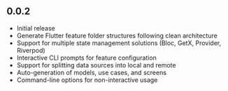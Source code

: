## 0.0.2

* Initial release
* Generate Flutter feature folder structures following clean architecture
* Support for multiple state management solutions (Bloc, GetX, Provider, Riverpod)
* Interactive CLI prompts for feature configuration
* Support for splitting data sources into local and remote
* Auto-generation of models, use cases, and screens
* Command-line options for non-interactive usage
